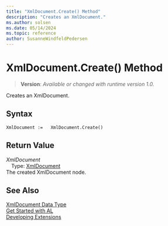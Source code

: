 ```yaml
---
title: "XmlDocument.Create() Method"
description: "Creates an XmlDocument."
ms.author: solsen
ms.date: 05/14/2024
ms.topic: reference
author: SusanneWindfeldPedersen
---
```

[//]: # (START>DO_NOT_EDIT)
[//]: # (IMPORTANT:Do not edit any of the content between here and the END>DO_NOT_EDIT.)
[//]: # (Any modifications should be made in the .xml files in the ModernDev repo.)
# XmlDocument.Create() Method
> **Version**: _Available or changed with runtime version 1.0._

Creates an XmlDocument.


## Syntax
```AL
XmlDocument :=   XmlDocument.Create()
```

## Return Value
*XmlDocument*  
&emsp;Type: [XmlDocument](xmldocument-data-type.md)  
The created XmlDocument node.


[//]: # (IMPORTANT: END>DO_NOT_EDIT)
## See Also
[XmlDocument Data Type](xmldocument-data-type.md)  
[Get Started with AL](../../devenv-get-started.md)  
[Developing Extensions](../../devenv-dev-overview.md)